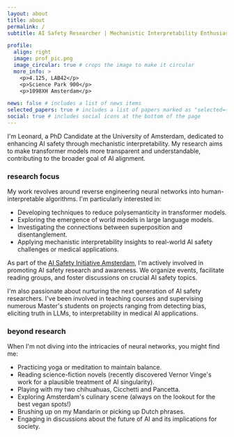 ```yaml
---
layout: about
title: about
permalink: /
subtitle: AI Safety Researcher | Mechanistic Interpretability Enthusiast | PhD Candidate at the <a href='https://www.uva.nl/en/profile/b/e/l.f.bereska/l.f.bereska.html'>University of Amsterdam</a>.

profile:
  align: right
  image: prof_pic.png
  image_circular: true # crops the image to make it circular
  more_info: >
    <p>4.125, LAB42</p>
    <p>Science Park 900</p>
    <p>1098XH Amsterdam</p>

news: false # includes a list of news items
selected_papers: true # includes a list of papers marked as "selected={true}"
social: true # includes social icons at the bottom of the page
---
```


I'm Leonard, a PhD Candidate at the University of Amsterdam, dedicated to enhancing AI safety through mechanistic interpretability. My research aims to make transformer models more transparent and understandable, contributing to the broader goal of AI alignment.

### research focus

My work revolves around reverse engineering neural networks into human-interpretable algorithms. I'm particularly interested in:

- Developing techniques to reduce polysemanticity in transformer models.
- Exploring the emergence of world models in large language models.
- Investigating the connections between superposition and disentanglement.
- Applying mechanistic interpretability insights to real-world AI safety challenges or medical applications.

As part of the [AI Safety Initiative Amsterdam](https://aisafetyamsterdam.com/), I'm actively involved in promoting AI safety research and awareness. We organize events, facilitate reading groups, and foster discussions on crucial AI safety topics.

I'm also passionate about nurturing the next generation of AI safety researchers. I've been involved in teaching courses and supervising numerous Master's students on projects ranging from detecting bias, eliciting truth in LLMs, to interpretability in medical AI applications.

### beyond research

When I'm not diving into the intricacies of neural networks, you might find me:

- Practicing yoga or meditation to maintain balance.
- Reading science-fiction novels (recently discovered Vernor Vinge's work for a plausible treatment of AI singularity).
- Playing with my two chihuahuas, Cicchetti and Pancetta. 
- Exploring Amsterdam's culinary scene (always on the lookout for the best vegan spots!)
- Brushing up on my Mandarin or picking up Dutch phrases.
- Engaging in discussions about the future of AI and its implications for society.